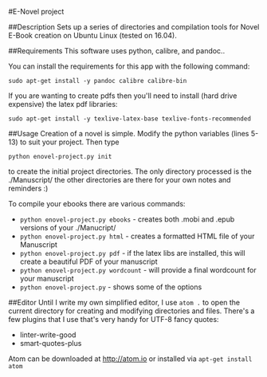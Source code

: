 #E-Novel project

##Description
Sets up a series of directories and compilation tools for Novel E-Book creation on Ubuntu Linux (tested on 16.04).

##Requirements
This software uses python, calibre, and pandoc..

You can install the requirements for this app with the following command:

    sudo apt-get install -y pandoc calibre calibre-bin

If you are wanting to create pdfs then you'll need to install (hard drive expensive) the latex pdf libraries:

    sudo apt-get install -y texlive-latex-base texlive-fonts-recommended

##Usage
Creation of a novel is simple.
Modify the python variables (lines 5-13) to suit your project. Then type

    python enovel-project.py init

to create the initial project directories. The only directory processed is the ./Manuscript/ the other directories are there for your own notes and reminders :)

To compile your ebooks there are various commands:

* `python enovel-project.py ebooks` - creates both .mobi and .epub versions of your ./Manucript/
* `python enovel-project.py html` - creates a formatted HTML file of your Manuscript
* `python enovel-project.py pdf` - if the latex libs are installed, this will create a beautiful PDF of your manuscript
* `python enovel-project.py wordcount` - will provide a final wordcount for your manuscript
* `python enovel-project.py` - shows some of the options

##Editor
Until I write my own simplified editor, I use `atom .` to open the current directory for creating and modifying directories and files. There's a few plugins that I use that's very handy for UTF-8 fancy quotes:

* linter-write-good
* smart-quotes-plus

Atom can be downloaded at http://atom.io or installed via `apt-get install atom`
